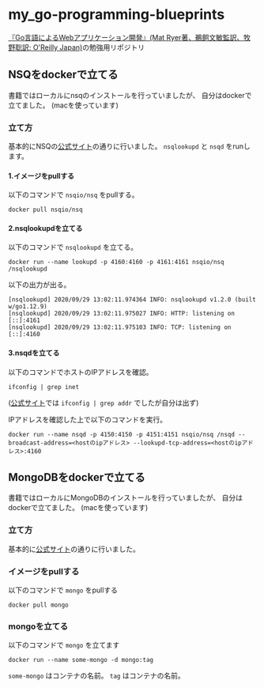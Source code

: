 # my_go-programming-blueprints
[『Go言語によるWebアプリケーション開発』(Mat Ryer著、鵜飼文敏監訳、牧野聡訳; O'Reilly Japan)](https://github.com/oreilly-japan/go-programming-blueprints)の勉強用リポジトリ


## NSQをdockerで立てる
書籍ではローカルにnsqのインストールを行っていましたが、
自分はdockerで立てました。
(macを使っています)

### 立て方
基本的にNSQの[公式サイト](https://nsq.io/deployment/docker.html)の通りに行いました。
`nsqlookupd` と `nsqd` をrunします。
#### 1.イメージをpullする
以下のコマンドで `nsqio/nsq` をpullする。

```
docker pull nsqio/nsq
```

#### 2.nsqlookupdを立てる
以下のコマンドで `nsqlookupd` を立てる。

```
docker run --name lookupd -p 4160:4160 -p 4161:4161 nsqio/nsq /nsqlookupd
```

以下の出力が出る。

```
[nsqlookupd] 2020/09/29 13:02:11.974364 INFO: nsqlookupd v1.2.0 (built w/go1.12.9)
[nsqlookupd] 2020/09/29 13:02:11.975027 INFO: HTTP: listening on [::]:4161
[nsqlookupd] 2020/09/29 13:02:11.975103 INFO: TCP: listening on [::]:4160
```

#### 3.nsqdを立てる
以下のコマンドでホストのIPアドレスを確認。

```
ifconfig | grep inet
```

([公式サイト](https://nsq.io/deployment/docker.html#run-nsqd)では `ifconfig | grep addr` でしたが自分は出ず)

IPアドレスを確認した上で以下のコマンドを実行。

```
docker run --name nsqd -p 4150:4150 -p 4151:4151 nsqio/nsq /nsqd --broadcast-address=<hostのipアドレス> --lookupd-tcp-address=<hostのipアドレス>:4160
```

## MongoDBをdockerで立てる
書籍ではローカルにMongoDBのインストールを行っていましたが、
自分はdockerで立てました。
(macを使っています)

### 立て方
基本的に[公式サイト](https://hub.docker.com/_/mongo)の通りに行いました。

### イメージをpullする
以下のコマンドで `mongo` をpullする

```
docker pull mongo
```

### mongoを立てる
以下のコマンドで `mongo` を立てます

```
docker run --name some-mongo -d mongo:tag
```

`some-mongo` はコンテナの名前。
`tag` はコンテナの名前。
